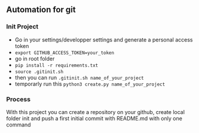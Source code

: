 ## Automation for git 

### Init Project

 - Go in your settings/developper settings and generate a personal access token
 - `export GITHUB_ACCESS_TOKEN=your_token`
 - go in root folder
 - `pip install -r requirements.txt`
 - `source .gitinit.sh`
 - then you can run `.gitinit.sh name_of_your_project`
 - temporarly run this `python3 create.py name_of_your_project`

### Process
With this project you can create a repository on your github, create local folder init and push a first initial commit with README.md with only one command